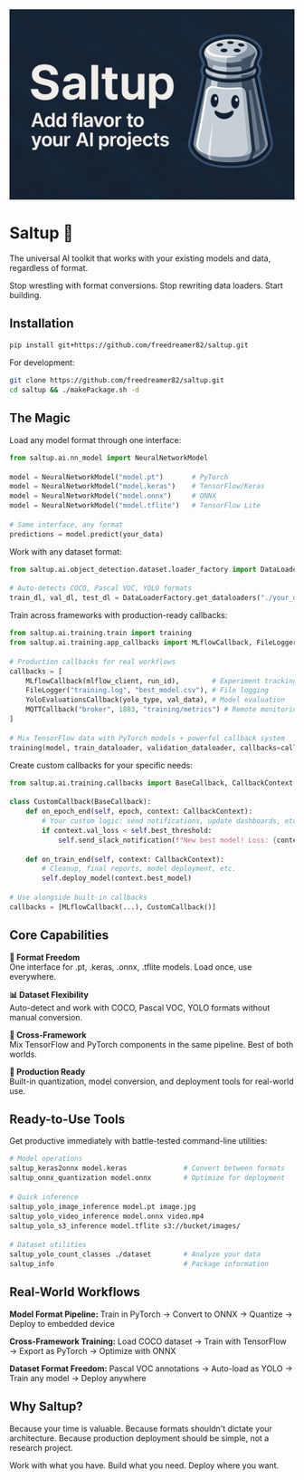 <div align="center">
<img src="docs/saltup-banner.png">
</div>

# Saltup 🧂

The universal AI toolkit that works with your existing models and data, regardless of format.

Stop wrestling with format conversions. Stop rewriting data loaders. Start building.

## Installation

```bash
pip install git+https://github.com/freedreamer82/saltup.git
```

For development:
```bash
git clone https://github.com/freedreamer82/saltup.git
cd saltup && ./makePackage.sh -d
```

## The Magic

Load any model format through one interface:
```python
from saltup.ai.nn_model import NeuralNetworkModel

model = NeuralNetworkModel("model.pt")       # PyTorch
model = NeuralNetworkModel("model.keras")    # TensorFlow/Keras  
model = NeuralNetworkModel("model.onnx")     # ONNX
model = NeuralNetworkModel("model.tflite")   # TensorFlow Lite

# Same interface, any format
predictions = model.predict(your_data)
```

Work with any dataset format:
```python
from saltup.ai.object_detection.dataset.loader_factory import DataLoaderFactory

# Auto-detects COCO, Pascal VOC, YOLO formats
train_dl, val_dl, test_dl = DataLoaderFactory.get_dataloaders("./your_dataset")
```

Train across frameworks with production-ready callbacks:
```python
from saltup.ai.training.train import training
from saltup.ai.training.app_callbacks import MLflowCallback, FileLogger, YoloEvaluationsCallback, MQTTCallback

# Production callbacks for real workflows
callbacks = [
    MLflowCallback(mlflow_client, run_id),        # Experiment tracking
    FileLogger("training.log", "best_model.csv"), # File logging
    YoloEvaluationsCallback(yolo_type, val_data), # Model evaluation
    MQTTCallback("broker", 1883, "training/metrics") # Remote monitoring
]

# Mix TensorFlow data with PyTorch models + powerful callback system
training(model, train_dataloader, validation_dataloader, callbacks=callbacks)
```

Create custom callbacks for your specific needs:
```python
from saltup.ai.training.callbacks import BaseCallback, CallbackContext

class CustomCallback(BaseCallback):
    def on_epoch_end(self, epoch, context: CallbackContext):
        # Your custom logic: send notifications, update dashboards, etc.
        if context.val_loss < self.best_threshold:
            self.send_slack_notification(f"New best model! Loss: {context.val_loss}")
    
    def on_train_end(self, context: CallbackContext):
        # Cleanup, final reports, model deployment, etc.
        self.deploy_model(context.best_model)

# Use alongside built-in callbacks
callbacks = [MLflowCallback(...), CustomCallback()]
```

## Core Capabilities

**🔄 Format Freedom**  
One interface for .pt, .keras, .onnx, .tflite models. Load once, use everywhere.

**📊 Dataset Flexibility**  
Auto-detect and work with COCO, Pascal VOC, YOLO formats without manual conversion.

**🔀 Cross-Framework**  
Mix TensorFlow and PyTorch components in the same pipeline. Best of both worlds.

**🚀 Production Ready**  
Built-in quantization, model conversion, and deployment tools for real-world use.

## Ready-to-Use Tools

Get productive immediately with battle-tested command-line utilities:

```bash
# Model operations
saltup_keras2onnx model.keras              # Convert between formats
saltup_onnx_quantization model.onnx        # Optimize for deployment

# Quick inference  
saltup_yolo_image_inference model.pt image.jpg
saltup_yolo_video_inference model.onnx video.mp4
saltup_yolo_s3_inference model.tflite s3://bucket/images/

# Dataset utilities
saltup_yolo_count_classes ./dataset        # Analyze your data
saltup_info                                # Package information
```

## Real-World Workflows

**Model Format Pipeline:**
Train in PyTorch → Convert to ONNX → Quantize → Deploy to embedded device

**Cross-Framework Training:**
Load COCO dataset → Train with TensorFlow → Export as PyTorch → Optimize with ONNX

**Dataset Format Freedom:**
Pascal VOC annotations → Auto-load as YOLO → Train any model → Deploy anywhere

## Why Saltup?

Because your time is valuable. Because formats shouldn't dictate your architecture. Because production deployment should be simple, not a research project.

Work with what you have. Build what you need. Deploy where you want.
